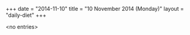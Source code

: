 +++
date = "2014-11-10"
title = "10 November 2014 (Monday)"
layout = "daily-diet"
+++

\<no entries\>